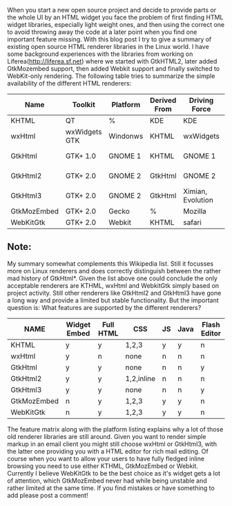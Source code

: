 When you start a new open source project and decide to provide parts or the whole UI by an HTML widget you face the problem of first finding HTML widget libraries, especially light weight ones, and then using the correct one to avoid throwing away the code at a later point when you find one important feature missing. With this blog post I try to give a summary of existing open source HTML renderer libraries in the Linux world. I have some background experiences with the libraries from working on Liferea(http://liferea.sf.net) where we started with GtkHTML2, later added GtkMozembed support, then added Webkit support and finally switched to WebKit-only rendering.
The following table tries to summarize the simple availability of the different HTML renderers:

| Name        | Toolkit       | Platform | Derived From | Driving Force     | Active              |
|-------------|---------------|----------|--------------|-------------------|---------------------|
| KHTML       | QT            | %        | KDE          | KDE               | YES                 |
| wxHtml      | wxWidgets GTK | Windonws | KHTML        | wxWidgets         | YES                 |
| GtkHtml     | GTK+ 1.0      | GNOME 1  | KHTML        | GNOME 1           | No, long gone       |
| GtkHtml2    | GTK+ 2.0      | GNOME 2  | GtkHtml      | GNOME 2           | No, v2.11: Aug 2007 |
| GtkHtml3    | GTK+ 2.0      | GNOME 2  | GtkHtml      | Ximian, Evolution | No, v3.14: May 2008 |
| GtkMozEmbed | GTK+ 2.0      | Gecko    | %            | Mozilla           | Somewhat            |
| WebKitGtk   | GTK+ 2.0      | Webkit   | KHTML        | safari            | Yes                 |

## Note: 

My summary somewhat complements this Wikipedia list. Still it focusses more on Linux renderers and does correctly distinguish between the rather mad history of GtkHtml*. Given the list above one could conclude the only acceptable renderers are KTHML, wxHtml and WebkitGtk simply based on project activity. Still other renderers like GtkHtml2 and GtkHtml3 have gone a long way and provide a limited but stable functionality. But the important question is: What features are supported by the different renderers?

| NAME        | Widget Embed | Full HTML | CSS        | JS | Java | Flash Editor |
|-------------|--------------|-----------|------------|----|------|--------------|
| KHTML       | y            | y         | 1,2,3      | y  | y    | n            |
| wxHtml      | y            | n         | none       | n  | n    | n            |
| GtkHtml     | y            | y         | none       | n  | n    | y            |
| GtkHtml2    | y            | y         | 1,2,inline | n  | n    | n            |
| GtkHtml3    | y            | y         | none       | n  | n    | y            |
| GtkMozEmbed | n            | y         | 1,2,3      | y  | y    | n            |
| WebKitGtk   | n            | y         | 1,2,3      | y  | y    | n            |

The feature matrix along with the platform listing explains why a lot of those old renderer libraries are still around. Given you want to render simple markup in an email client you might still choose wxHtml or GtkHtml3, with the latter one providing you with a HTML editor for rich mail editing. Of course when you want to allow your users to have fully fledged inline browsing you need to use either KTHML, GtkMozEmbed or Webkit. Currently I believe WebKitGtk to be the best choice as it's widget gets a lot of attention, which GtkMozEmbed never had while being unstable and rather limited at the same time. If you find mistakes or have something to add please post a comment!

